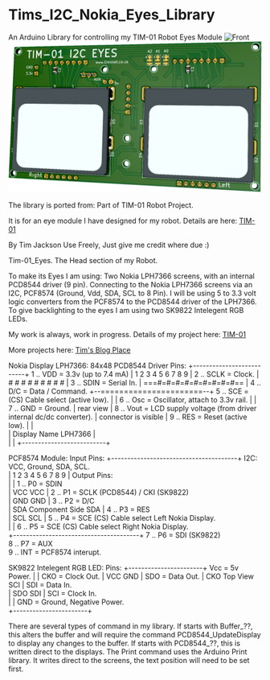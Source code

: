 # Tims_I2C_Nokia_Eyes_Library
An Arduino Library for controlling my TIM-01 Robot Eyes Module
![Front](../Images/TIM-01_Eyes_Front_Github.png)
<img src="https://github.com/Palingenesis/Tims_I2C_Nokia_Eyes_Library/blob/main/Images/TIM-01_Eyes_Front_Github.png" alt="Front">

The library is ported from:
Part of TIM-01 Robot Project.

It is for an eye module I have designed for my robot.
Details are here: [TIM-01](https://robot-tim01.blogspot.com/2021/02/eyes.html)


By Tim Jackson
Use Freely, Just give me credit where due :)

Tim-01_Eyes.
The Head section of my Robot.

To make its Eyes I am using:
Two Nokia LPH7366 screens, with an internal PCD8544 driver (9 pin).
Connecting to the Nokia LPH7366 screens via an I2C, PCF8574 (Ground, Vdd, SDA, SCL to 8 Pin).
I will be using 5 to 3.3 volt logic converters from the PCF8574 to the PCD8544 driver of the LPH7366.
To give backlighting to the eyes I am using two SK9822 Intelegent RGB LEDs.

My work is always, work in progress.
Details of my project here: [TIM-01](https://robot-tim01.blogspot.com/2020/04/robot-tim-01.html)

More projects here: [Tim's Blog Place](https://timsblogplace.blogspot.com/2018/07/blog-post.html)


Nokia Display LPH7366: 84x48            PCD8544 Driver Pins:
        +--------------------------+      1 .. VDD  = 3.3v (up to 7.4 mA)
        |     1 2 3 4 5 6 7 8 9    |      2 .. SCLK = Clock.
        |     # # # # # # # # #    |      3 .. SDIN = Serial In.
        |  ===#=#=#=#=#=#=#=#=#==  |      4 .. D/C  = Data / Command.
        +--======================--+      5 .. SCE  = (CS) Cable select (active low).
        |                          |      6 .. Osc  = Oscillator, attach to 3.3v rail.
        |                          |      7 .. GND  = Ground.
        |        rear view         |      8 .. Vout = LCD supply voltage (from driver internal dc/dc converter).
        |   connector is visible   |      9 .. RES  = Reset (active low).
        |                          |    
        |  Display Name LPH7366    |    
        |                          |
        +--------------------------+

PCF8574 Module:                                      Input Pins:
        +---------------------------------------+      I2C: VCC, Ground, SDA, SCL.	
        |   1 2 3 4 5 6 7 8 9                   |    Output Pins:	
        |                                       |      1 .. P0  = SDIN	
        | VCC                               VCC |      2 .. P1  = SCLK   (PCD8544) / CKI (SK9822)  
        | GND                               GND |      3 .. P2  = D/C  
        | SDA        Component Side         SDA |      4 .. P3  = RES  
        | SCL                               SCL |      5 .. P4  = SCE    (CS) Cable select Left  Nokia Display.  
        |                                       |      6 .. P5  = SCE    (CS) Cable select Right Nokia Display.  
        +---------------------------------------+      7 .. P6  = SDI    (SK9822)  
                                                       8 .. P7  = AUX  
                                                       9 .. INT = PCF8574 interupt.  
                                                    
SK9822 Intelegent RGB LED:           Pins:
        +-----------------------+      Vcc = 5v Power.
        |                       |      CKO = Clock Out.	
        | VCC               GND |      SDO = Data  Out.	
        | CKO   Top View    SCI |      SDI = Data  In.	
        | SDO               SDI |      SCI = Clock In.	
        |                       |      GND = Ground, Negative Power.	
        +-----------------------+


There are several types of command in my library.
	If starts with Buffer_??,
		this alters the buffer and will require the command PCD8544_UpdateDisplay to display any changes to the buffer.
	If starts with PCD8544_??,
		this is written direct to the displays.
	The Print command uses the Arduino Print library.
		It writes direct to the screens, the text position will need to be set first.
